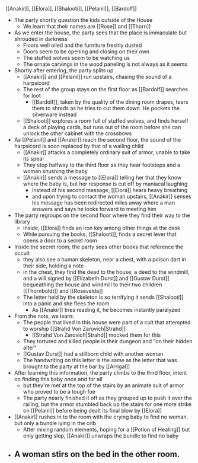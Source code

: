 [[Anakir]], [[Elora]], [[Shalooti]], [[Pelanil]], [[Bardolf]]

- The party shortly question the kids outside of the House
	- We learn that their names are [[Rose]] and [[Thorn]]
- As we enter the house, the party sees that the place is immaculate but shrouded in darkness
	- Floors well oiled and the furniture freshly dusted
	- Doors seem to be opening and closing on their own
	- The stuffed wolves seem to be watching us
	- The ornate carvings in the wood paneling is not always as it seems
- Shortly after entering, the party splits up
	- [[Anakir]] and [[Pelanil]] run upstairs, chasing the sound of a harpsicord
	- The rest of the group stays on the first floor as [[Bardolf]] searches for loot
		- [[Bardolf]], taken by the quality of the dining room drapes, tears them to shreds as he tries to cut them down. He pockets the silverware instead
	- [[Shalooti]] explores a room full of stuffed wolves, and finds herself a deck of playing cards, but runs out of the room before she can unlock the other cabinet with the crossbows
- As [[Pelanil]] and [[Anakir]] reach the second floor, the sound of the harpsicord is soon replaced by that of a wailing child
	- [[Anakir]] attacks a completely ordinary suit of armor, unable to take its spear
	- They stop halfway to the third floor as they hear footsteps and a woman shushing the baby
	- [[Anakir]] sends a message to [[Elora]] telling her that they know where the baby is, but her response is cut off by maniacal laughing
		- Instead of his second message, [[Elora]] hears heavy breathing
		- and upon trying to contact the woman upstairs, [[Anakir]] senses his message has been redirected miles away where a man answers and says he looks forward to meeting him
- The party regroups on the second floor where they find their way to the library
	- Inside, [[Elora]] finds an iron key among other things at the desk
	- While pursuing the books, [[Shalooti]], finds a secret lever that opens a door to a secret room
- Inside the secret room, the party sees other books that reference the occult
	- they also see a human skeleton, near a chest, with a poison dart in their side, holding a note
	- in the chest, they find the dead to the house, a deed to the windmill, and a will signed by [[Elizabeth Durst]] and [[Gustav Durst]] bequeathing the house and windmill to their two children [[Thornboldt]] and [[Rosevalda]]
	- The letter held by the skeleton is so terrifying it sends [[Shalooti]] into a panic and she flees the room
		- As [[Anakir]] tries reading it, he becomes instantly paralyzed
- From the note, we learn:
	- The people that lived in this house were part of a cult that attempted to worship [[Strahd Von Zarovich|Strahd]]
		- [[Strahd Von Zarovich|Strahd]] mocked them for this
	- They tortured and killed people in their dungeon and "on their hidden alter"
	- [[Gustav Durst]] had a stillborn child with another woman
	- The handwriting on this letter is the same as the letter that was brought to the party at the bar by [[Arrigal]]
- After learning this information, the party climbs to the third floor, intent on finding this baby once and for all
	- but they're met at the top of the stairs by an animate suit of armor who proved to be a tough foe
	- The party nearly finished it off as they grouped up to push it over the railing, but the armor stumbled back up the stairs for one more strike on [[Pelanil]] before being dealt its final blow by [[Elora]]
- [[Anakir]] rushes in to the room with the crying baby to find no woman, but only a bundle lying in the crib
	- After mixing random elements, hoping for a [[Potion of Healing]] but only getting slop, [[Anakir]] unwraps the bundle to find no baby
- A woman stirs on the bed in the other room.
	-